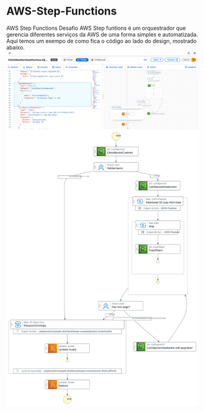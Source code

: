 # AWS-Step-Functions
AWS Step Functions Desafio
AWS Step funtions é um orquestrador que gerencia diferentes serviços da AWS de uma forma simples e automatizada. Aqui temos um exempo de como fica o código ao lado do design, mostrado abaixo.
![Código](/AWS%20step%20function%20code.png)
![Maquina de estados](/stepfunctions_graph.svg)
